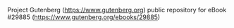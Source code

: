 Project Gutenberg (https://www.gutenberg.org) public repository for eBook #29885 (https://www.gutenberg.org/ebooks/29885)
